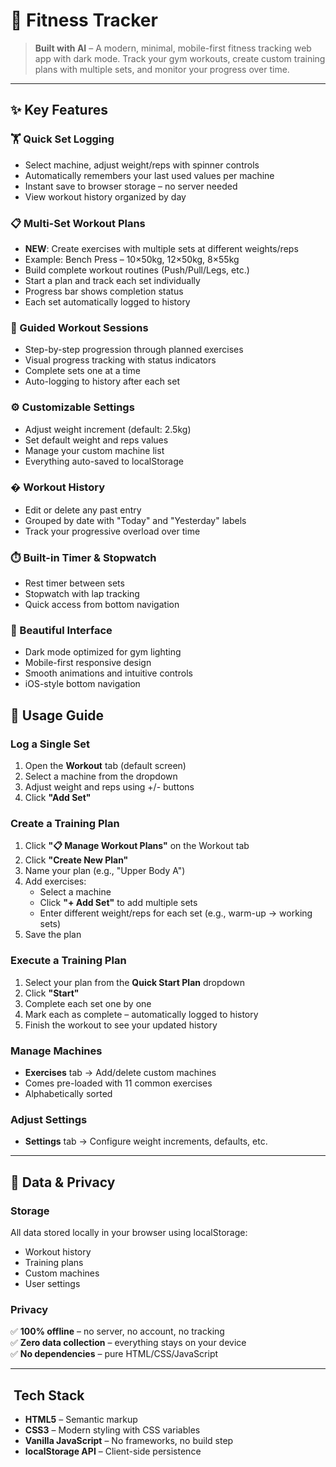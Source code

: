 # 💪 Fitness Tracker

> **Built with AI** – A modern, minimal, mobile-first fitness tracking web app with dark mode. Track your gym workouts, create custom training plans with multiple sets, and monitor your progress over time.

---

## ✨ Key Features

### 🏋️ Quick Set Logging
- Select machine, adjust weight/reps with spinner controls
- Automatically remembers your last used values per machine
- Instant save to browser storage – no server needed
- View workout history organized by day

### 📋 Multi-Set Workout Plans
- **NEW**: Create exercises with multiple sets at different weights/reps
- Example: Bench Press – 10×50kg, 12×50kg, 8×55kg
- Build complete workout routines (Push/Pull/Legs, etc.)
- Start a plan and track each set individually
- Progress bar shows completion status
- Each set automatically logged to history

### 🎯 Guided Workout Sessions
- Step-by-step progression through planned exercises
- Visual progress tracking with status indicators
- Complete sets one at a time
- Auto-logging to history after each set

### ⚙️ Customizable Settings
- Adjust weight increment (default: 2.5kg)
- Set default weight and reps values
- Manage your custom machine list
- Everything auto-saved to localStorage

### � Workout History
- Edit or delete any past entry
- Grouped by date with "Today" and "Yesterday" labels
- Track your progressive overload over time

### ⏱️ Built-in Timer & Stopwatch
- Rest timer between sets
- Stopwatch with lap tracking
- Quick access from bottom navigation

### 🎨 Beautiful Interface
- Dark mode optimized for gym lighting
- Mobile-first responsive design
- Smooth animations and intuitive controls
- iOS-style bottom navigation

## 📖 Usage Guide

### Log a Single Set
1. Open the **Workout** tab (default screen)
2. Select a machine from the dropdown
3. Adjust weight and reps using +/- buttons
4. Click **"Add Set"**

### Create a Training Plan
1. Click **"📋 Manage Workout Plans"** on the Workout tab
2. Click **"Create New Plan"**
3. Name your plan (e.g., "Upper Body A")
4. Add exercises:
   - Select a machine
   - Click **"+ Add Set"** to add multiple sets
   - Enter different weight/reps for each set (e.g., warm-up → working sets)
5. Save the plan

### Execute a Training Plan
1. Select your plan from the **Quick Start Plan** dropdown
2. Click **"Start"**
3. Complete each set one by one
4. Mark each as complete – automatically logged to history
5. Finish the workout to see your updated history

### Manage Machines
- **Exercises** tab → Add/delete custom machines
- Comes pre-loaded with 11 common exercises
- Alphabetically sorted

### Adjust Settings
- **Settings** tab → Configure weight increments, defaults, etc.

---

## 💾 Data & Privacy

### Storage
All data stored locally in your browser using localStorage:
- Workout history
- Training plans  
- Custom machines
- User settings

### Privacy
✅ **100% offline** – no server, no account, no tracking  
✅ **Zero data collection** – everything stays on your device  
✅ **No dependencies** – pure HTML/CSS/JavaScript

---

## ️ Tech Stack

- **HTML5** – Semantic markup
- **CSS3** – Modern styling with CSS variables
- **Vanilla JavaScript** – No frameworks, no build step
- **localStorage API** – Client-side persistence